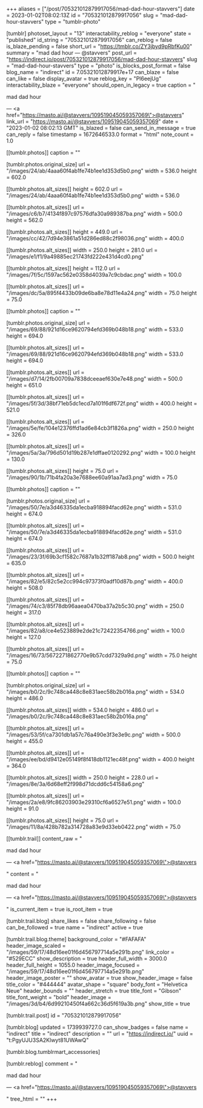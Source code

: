 +++
aliases = ["/post/705321012879917056/mad-dad-hour-stavvers"]
date = 2023-01-02T08:02:13Z
id = "705321012879917056"
slug = "mad-dad-hour-stavvers"
type = "tumblr-photo"

[tumblr]
photoset_layout = "13"
interactability_reblog = "everyone"
state = "published"
id_string = "705321012879917056"
can_reblog = false
is_blaze_pending = false
short_url = "https://tmblr.co/ZY3jbyd9pRbfKu00"
summary = "mad dad hour — @stavvers"
post_url = "https://indirect.io/post/705321012879917056/mad-dad-hour-stavvers"
slug = "mad-dad-hour-stavvers"
type = "photo"
is_blocks_post_format = false
blog_name = "indirect"
id = 7.05321012879917e+17
can_blaze = false
can_like = false
display_avatar = true
reblog_key = "Pl6eejUg"
interactability_blaze = "everyone"
should_open_in_legacy = true
caption = "<p>mad dad hour</p> — <a href=\"https://masto.ai/@stavvers/109519045059357069\">@stavvers</a>"
link_url = "https://masto.ai/@stavvers/109519045059357069"
date = "2023-01-02 08:02:13 GMT"
is_blazed = false
can_send_in_message = true
can_reply = false
timestamp = 1672646533.0
format = "html"
note_count = 1.0

[[tumblr.photos]]
caption = ""

[tumblr.photos.original_size]
url = "/images/24/ab/4aaa60f4ab1fe74b1ee1d353d5b0.png"
width = 536.0
height = 602.0

[[tumblr.photos.alt_sizes]]
height = 602.0
url = "/images/24/ab/4aaa60f4ab1fe74b1ee1d353d5b0.png"
width = 536.0

[[tumblr.photos.alt_sizes]]
url = "/images/c6/b7/4134f897c97576dfa30a989387ba.png"
width = 500.0
height = 562.0

[[tumblr.photos.alt_sizes]]
height = 449.0
url = "/images/cc/42/7d94e3861a51d286ed88c2f98036.png"
width = 400.0

[[tumblr.photos.alt_sizes]]
width = 250.0
height = 281.0
url = "/images/e1/f1/9a49885ec21743fd222e431d4cd0.png"

[[tumblr.photos.alt_sizes]]
height = 112.0
url = "/images/7f/5c/1597ac562e0358d4039a7c9cbdac.png"
width = 100.0

[[tumblr.photos.alt_sizes]]
url = "/images/dc/5a/895f4433b09de6ba8e78d11e4a24.png"
width = 75.0
height = 75.0

[[tumblr.photos]]
caption = ""

[tumblr.photos.original_size]
url = "/images/69/88/921d16ce9620794efd369b048b18.png"
width = 533.0
height = 694.0

[[tumblr.photos.alt_sizes]]
url = "/images/69/88/921d16ce9620794efd369b048b18.png"
width = 533.0
height = 694.0

[[tumblr.photos.alt_sizes]]
url = "/images/d7/14/2fb00709a7838dceeaef630e7e48.png"
width = 500.0
height = 651.0

[[tumblr.photos.alt_sizes]]
url = "/images/5f/3d/38bf71eb5dc1ecd7a101f6df672f.png"
width = 400.0
height = 521.0

[[tumblr.photos.alt_sizes]]
url = "/images/5e/fe/104e12376ffd1ad6e84cb3f1826a.png"
width = 250.0
height = 326.0

[[tumblr.photos.alt_sizes]]
url = "/images/5a/3a/796d501d19b287e1dffae0120292.png"
width = 100.0
height = 130.0

[[tumblr.photos.alt_sizes]]
height = 75.0
url = "/images/90/1b/71b4fa20a3e7688ee60a91aa7ad3.png"
width = 75.0

[[tumblr.photos]]
caption = ""

[tumblr.photos.original_size]
url = "/images/50/7e/a3d46335da1ecba918894facd62e.png"
width = 531.0
height = 674.0

[[tumblr.photos.alt_sizes]]
url = "/images/50/7e/a3d46335da1ecba918894facd62e.png"
width = 531.0
height = 674.0

[[tumblr.photos.alt_sizes]]
url = "/images/23/3f/69b3cf1582c7687a1b32ff187ab8.png"
width = 500.0
height = 635.0

[[tumblr.photos.alt_sizes]]
url = "/images/82/e5/82c5e2cc994c97373f0adf10d87b.png"
width = 400.0
height = 508.0

[[tumblr.photos.alt_sizes]]
url = "/images/74/c3/85f78db96aaea0470ba37a2b5c30.png"
width = 250.0
height = 317.0

[[tumblr.photos.alt_sizes]]
url = "/images/82/a8/ce4e523889e2de21c72422354766.png"
width = 100.0
height = 127.0

[[tumblr.photos.alt_sizes]]
url = "/images/16/73/5672271862770e9b57cdd7329a9d.png"
width = 75.0
height = 75.0

[[tumblr.photos]]
caption = ""

[tumblr.photos.original_size]
url = "/images/b0/2c/9c748ca448c8e831aec58b2b016a.png"
width = 534.0
height = 486.0

[[tumblr.photos.alt_sizes]]
width = 534.0
height = 486.0
url = "/images/b0/2c/9c748ca448c8e831aec58b2b016a.png"

[[tumblr.photos.alt_sizes]]
url = "/images/53/5f/ca7301db1a57c76a490e3f3e3e9c.png"
width = 500.0
height = 455.0

[[tumblr.photos.alt_sizes]]
url = "/images/ee/bd/d9412e05149f8f418db1121ec48f.png"
width = 400.0
height = 364.0

[[tumblr.photos.alt_sizes]]
width = 250.0
height = 228.0
url = "/images/8e/3a/6d68eff2f998d71dcdd6c54158a6.png"

[[tumblr.photos.alt_sizes]]
url = "/images/2a/e8/9fc86203903e29310cf6a6527e51.png"
width = 100.0
height = 91.0

[[tumblr.photos.alt_sizes]]
height = 75.0
url = "/images/11/8a/428b782a314728a83e9d33eb0422.png"
width = 75.0

[[tumblr.trail]]
content_raw = "<p><p>mad dad hour</p> — <a href=\"https://masto.ai/@stavvers/109519045059357069\">@stavvers</a></p>"
content = "<p><p>mad dad hour</p> &mdash; <a href=\"https://masto.ai/@stavvers/109519045059357069\">@stavvers</a></p>"
is_current_item = true
is_root_item = true

[tumblr.trail.blog]
share_likes = false
share_following = false
can_be_followed = true
name = "indirect"
active = true

[tumblr.trail.blog.theme]
background_color = "#FAFAFA"
header_image_scaled = "/images/59/17/48d16ee01f6d456797714a5e291b.png"
link_color = "#529ECC"
show_description = true
header_full_width = 3000.0
header_full_height = 1055.0
header_image_focused = "/images/59/17/48d16ee01f6d456797714a5e291b.png"
header_image_poster = ""
show_avatar = true
show_header_image = false
title_color = "#444444"
avatar_shape = "square"
body_font = "Helvetica Neue"
header_bounds = ""
header_stretch = true
title_font = "Gibson"
title_font_weight = "bold"
header_image = "/images/3d/b4/6d99210450f4a662c36d5f619a3b.png"
show_title = true

[tumblr.trail.post]
id = "705321012879917056"

[tumblr.blog]
updated = 1739939727.0
can_show_badges = false
name = "indirect"
title = "indirect"
description = ""
url = "https://indirect.io/"
uuid = "t:PgyUJU3SA2Klwyt81UWAwQ"

[tumblr.blog.tumblrmart_accessories]

[tumblr.reblog]
comment = "<p><p>mad dad hour</p> — <a href=\"https://masto.ai/@stavvers/109519045059357069\">@stavvers</a></p>"
tree_html = ""
+++

